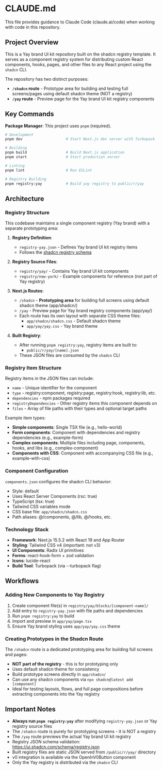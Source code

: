# CLAUDE.md

This file provides guidance to Claude Code (claude.ai/code) when working with code in this repository.

## Project Overview

This is a Yay brand UI kit repository built on the shadcn registry template. It serves as a component registry system for distributing custom React components, hooks, pages, and other files to any React project using the `shadcn` CLI.

The repository has two distinct purposes:
- **`/shadcn` route** - Prototype area for building and testing full screens/pages using default shadcn theme (NOT a registry)
- **`/yay` route** - Preview page for the Yay brand UI kit registry components

## Key Commands

**Package Manager**: This project uses `pnpm` (required).

```bash
# Development
pnpm dev                    # Start Next.js dev server with Turbopack

# Building
pnpm build                  # Build Next.js application
pnpm start                  # Start production server

# Linting
pnpm lint                   # Run ESLint

# Registry Building
pnpm registry:yay           # Build yay registry to public/r/yay
```

## Architecture

### Registry Structure

This codebase maintains a single component registry (Yay brand) with a separate prototyping area:

1. **Registry Definition**:
   - `registry-yay.json` - Defines Yay brand UI kit registry items
   - Follows the [shadcn registry schema](https://ui.shadcn.com/schema/registry.json)

2. **Registry Source Files**:
   - `registry/yay/` - Contains Yay brand UI kit components
   - `registry/new-york/` - Example components for reference (not part of Yay registry)

3. **Next.js Routes**:
   - `/shadcn` - **Prototyping area** for building full screens using default shadcn theme (app/shadcn/)
   - `/yay` - Preview page for Yay brand registry components (app/yay/)
   - Each route has its own layout with separate CSS theme files:
     - `app/shadcn/shadcn.css` - Default shadcn theme
     - `app/yay/yay.css` - Yay brand theme

4. **Built Registry**:
   - After running `pnpm registry:yay`, registry items are built to:
     - `public/r/yay/[name].json`
   - These JSON files are consumed by the `shadcn` CLI

### Registry Item Structure

Registry items in the JSON files can include:
- `name` - Unique identifier for the component
- `type` - registry:component, registry:page, registry:hook, registry:lib, etc.
- `dependencies` - npm packages required
- `registryDependencies` - Other registry items this component depends on
- `files` - Array of file paths with their types and optional target paths

Example item types:
- **Simple components**: Single TSX file (e.g., hello-world)
- **Form components**: Component with dependencies and registry dependencies (e.g., example-form)
- **Complex components**: Multiple files including page, components, hooks, and libs (e.g., complex-component)
- **Components with CSS**: Component with accompanying CSS file (e.g., example-with-css)

### Component Configuration

`components.json` configures the shadcn CLI behavior:
- Style: default
- Uses React Server Components (rsc: true)
- TypeScript (tsx: true)
- Tailwind CSS variables mode
- CSS base file: `app/shadcn/shadcn.css`
- Path aliases: @/components, @/lib, @/hooks, etc.

### Technology Stack

- **Framework**: Next.js 15.5.2 with React 19 and App Router
- **Styling**: Tailwind CSS v4 (important: not v3)
- **UI Components**: Radix UI primitives
- **Forms**: react-hook-form + zod validation
- **Icons**: lucide-react
- **Build Tool**: Turbopack (via --turbopack flag)

## Workflows

### Adding New Components to Yay Registry

1. Create component file(s) in `registry/yay/blocks/[component-name]/`
2. Add entry to `registry-yay.json` with file paths and dependencies
3. Run `pnpm registry:yay` to build
4. Import and preview in `app/yay/page.tsx`
5. Ensure Yay brand styling uses `app/yay/yay.css` theme

### Creating Prototypes in the Shadcn Route

The `/shadcn` route is a dedicated prototyping area for building full screens and pages:
- **NOT part of the registry** - this is for prototyping only
- Uses default shadcn theme for consistency
- Build prototype screens directly in `app/shadcn/`
- Can use any shadcn components via `npx shadcn@latest add [component]`
- Ideal for testing layouts, flows, and full page compositions before extracting components into the Yay registry

## Important Notes

- **Always run `pnpm registry:yay`** after modifying `registry-yay.json` or Yay registry source files
- The `/shadcn` route is purely for prototyping screens - it is NOT a registry
- The `/yay` route previews the actual Yay brand UI kit registry
- Registry JSON schema validation: https://ui.shadcn.com/schema/registry.json
- Built registry files are static JSON served from `/public/r/yay/` directory
- v0 integration is available via the OpenInV0Button component
- Only the Yay registry is distributed via the `shadcn` CLI
